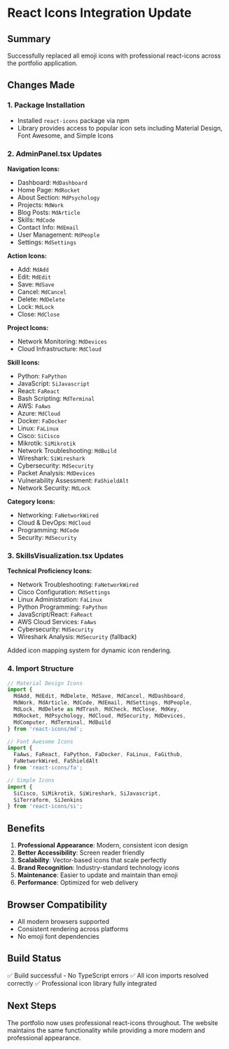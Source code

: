 # React Icons Integration Update

## Summary
Successfully replaced all emoji icons with professional react-icons across the portfolio application.

## Changes Made

### 1. Package Installation
- Installed `react-icons` package via npm
- Library provides access to popular icon sets including Material Design, Font Awesome, and Simple Icons

### 2. AdminPanel.tsx Updates
**Navigation Icons:**
- Dashboard: `MdDashboard`
- Home Page: `MdRocket`
- About Section: `MdPsychology`
- Projects: `MdWork`
- Blog Posts: `MdArticle`
- Skills: `MdCode`
- Contact Info: `MdEmail`
- User Management: `MdPeople`
- Settings: `MdSettings`

**Action Icons:**
- Add: `MdAdd`
- Edit: `MdEdit`
- Save: `MdSave`
- Cancel: `MdCancel`
- Delete: `MdDelete`
- Lock: `MdLock`
- Close: `MdClose`

**Project Icons:**
- Network Monitoring: `MdDevices`
- Cloud Infrastructure: `MdCloud`

**Skill Icons:**
- Python: `FaPython`
- JavaScript: `SiJavascript`
- React: `FaReact`
- Bash Scripting: `MdTerminal`
- AWS: `FaAws`
- Azure: `MdCloud`
- Docker: `FaDocker`
- Linux: `FaLinux`
- Cisco: `SiCisco`
- Mikrotik: `SiMikrotik`
- Network Troubleshooting: `MdBuild`
- Wireshark: `SiWireshark`
- Cybersecurity: `MdSecurity`
- Packet Analysis: `MdDevices`
- Vulnerability Assessment: `FaShieldAlt`
- Network Security: `MdLock`

**Category Icons:**
- Networking: `FaNetworkWired`
- Cloud & DevOps: `MdCloud`
- Programming: `MdCode`
- Security: `MdSecurity`

### 3. SkillsVisualization.tsx Updates
**Technical Proficiency Icons:**
- Network Troubleshooting: `FaNetworkWired`
- Cisco Configuration: `MdSettings`
- Linux Administration: `FaLinux`
- Python Programming: `FaPython`
- JavaScript/React: `FaReact`
- AWS Cloud Services: `FaAws`
- Cybersecurity: `MdSecurity`
- Wireshark Analysis: `MdSecurity` (fallback)

Added icon mapping system for dynamic icon rendering.

### 4. Import Structure
```typescript
// Material Design Icons
import { 
  MdAdd, MdEdit, MdDelete, MdSave, MdCancel, MdDashboard, 
  MdWork, MdArticle, MdCode, MdEmail, MdSettings, MdPeople,
  MdLock, MdDelete as MdTrash, MdCheck, MdClose, MdKey,
  MdRocket, MdPsychology, MdCloud, MdSecurity, MdDevices,
  MdComputer, MdTerminal, MdBuild
} from 'react-icons/md';

// Font Awesome Icons
import { 
  FaAws, FaReact, FaPython, FaDocker, FaLinux, FaGithub,
  FaNetworkWired, FaShieldAlt
} from 'react-icons/fa';

// Simple Icons
import { 
  SiCisco, SiMikrotik, SiWireshark, SiJavascript,
  SiTerraform, SiJenkins
} from 'react-icons/si';
```

## Benefits
1. **Professional Appearance**: Modern, consistent icon design
2. **Better Accessibility**: Screen reader friendly
3. **Scalability**: Vector-based icons that scale perfectly
4. **Brand Recognition**: Industry-standard technology icons
5. **Maintenance**: Easier to update and maintain than emoji
6. **Performance**: Optimized for web delivery

## Browser Compatibility
- All modern browsers supported
- Consistent rendering across platforms
- No emoji font dependencies

## Build Status
✅ Build successful - No TypeScript errors
✅ All icon imports resolved correctly
✅ Professional icon library fully integrated

## Next Steps
The portfolio now uses professional react-icons throughout. The website maintains the same functionality while providing a more modern and professional appearance.
